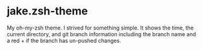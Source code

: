 # jake.zsh-theme
My oh-my-zsh theme. I strived for something simple. It shows the time, the current directory, and git branch
information including the branch name and a red + if the branch has un-pushed changes.
